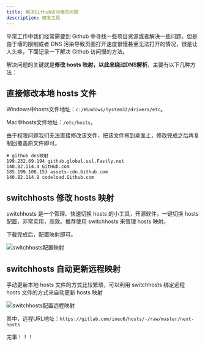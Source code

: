 ```yaml
---
title: 解决Github访问慢的问题
description: 研发工具
---
```


平常工作中我们经常需要到 Github 中寻找一些项目资源或者解决一些问题，但是由于墙的限制或者 DNS 污染导致页面打开速度很慢甚至无法打开的情况，很是让人头疼，下面记录一下解决 Github 访问慢的方法。

解决问题的关键就是**修改 hosts 映射，以此来绕过DNS解析**。主要有以下几种方法：

## 直接修改本地 hosts 文件

Windows中hosts文件地址：`c:/Windows/System32/drivers/etc`。

Mac中hosts文件地址：`/etc/hosts`。

由于权限问题我们无法直接修改该文件，把该文件拖到桌面上，修改完成之后再复制回覆盖原文件即可。

```hosts
# github dns映射
199.232.69.194 github.global.ssl.Fastly.net
140.82.114.4 GitHub.com
185.199.108.153 assets-cdn.Github.com
140.82.114.9 codeload.Github.com
```

## switchhosts 修改 hosts 映射

switchhosts 是一个管理、快速切换 hosts 的小工具，开源软件，一键切换 hosts 配置，非常实用，高效。推荐使用 switchhosts 来管理 hosts 映射。

下载完成后，配置映射即可。

![switchhosts配置映射](/images/summary_primary_tools_github_speed_up_1.png)

## switchhosts 自动更新远程映射

手动更新本地 hosts 文件的方式比较繁琐，可以利用 switchhosts 绑定远程 hosts 文件的方式来自动更新 hosts 映射

![switchhosts配置远程映射](/images/summary_primary_tools_github_speed_up_2.png)

其中，远程URL地址：`https://gitlab.com/ineo6/hosts/-/raw/master/next-hosts`

完事！！！
